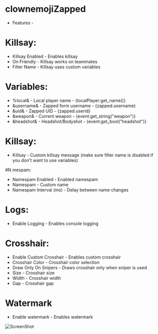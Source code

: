 # clownemojiZapped

- Features - 

# Killsay: 
- Killsay Enabled - Enables killsay
- On Friendly - Killsay works on teammates
- Filter Name - Killsay uses custom variables

# Variables:
- %local& - Local player name - {localPlayer:get_name()}
- &username& - Zapped form username - {zapped.username}
- &uid& - Zapped UID - {zapped.userid}
- &weapon& - Current weapon - {event:get_string("weapon")}
- &headshot& - Headshot/Bodyshot - {event:get_bool("headshot")}

# Killsay:
- Killsay - Custom killsay message (make sure filter name is disabled if you don't want to use variables)

#N mespam:
- Namespam Enabled - Enabled namespam
- Namespam - Custom name
- Namespam Interval (ms) - Delay between name changes

# Logs:
- Enable Logging - Enables console logging

# Crosshair:
- Enable Custom Crosshair - Enables custom crosshair
- Crosshair Color - Crosshair color selection
- Draw Only On Snipers - Draws crosshair only when sniper is used
- Size - Crosshair size
- Width - Crosshair width
- Gap - Crosshair gap

# Watermark
- Enable watermark - Enables watermark


![ScreenShot](https://i.imgur.com/qLNmV1B.png)

